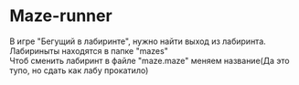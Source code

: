 # Maze-runner
В игре "Бегущий в лабиринте", нужно найти выход из лабиринта.
Лабириныты находятся в папке "mazes"<br>
Чтоб сменить лабиринт в файле "maze.maze" меняем название(Да это тупо, но сдать как лабу прокатило)
